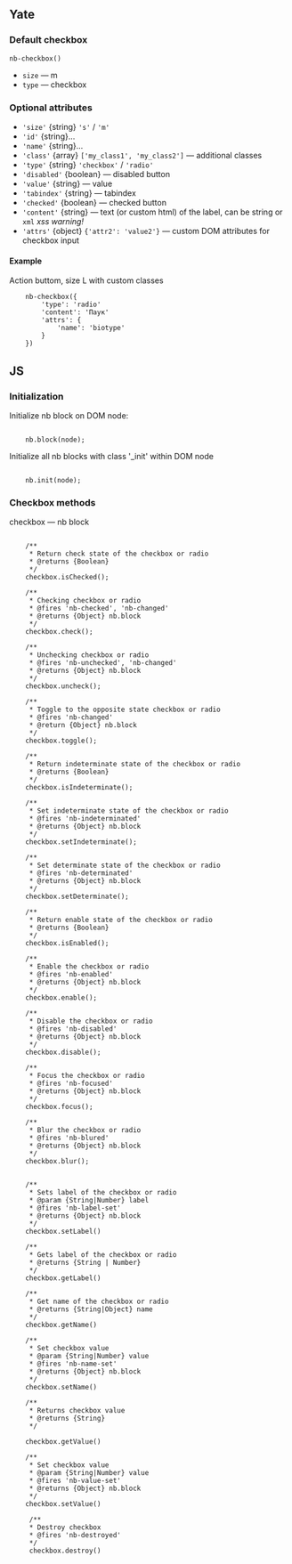 ## Yate
### Default checkbox

    nb-checkbox()

* `size` — m
* `type` — checkbox

### Optional attributes

* `'size'` {string} `'s'` / `'m'`
* `'id'` {string}...
* `'name'` {string}...
* `'class'` {array} `['my_class1', 'my_class2']` — additional classes
* `'type'` {string} `'checkbox'` / `'radio'`
* `'disabled'` {boolean} — disabled button
* `'value'` {string} — value
* `'tabindex'` {string} — tabindex
* `'checked'` {boolean} — checked button
* `'content'` {string} — text (or custom html) of the label, can be string or `xml` _xss warning!_
* `'attrs'` {object} `{'attr2': 'value2'}` — custom DOM attributes for checkbox input


#### Example

Action buttom, size L with custom classes

```
    nb-checkbox({
        'type': 'radio'
        'content': 'Паук'
        'attrs': {
            'name': 'biotype'
        }
    })

```
## JS

### Initialization

Initialize nb block on DOM node:
```

    nb.block(node);

```

Initialize all nb blocks with class '_init' within DOM node

```

    nb.init(node);

```

### Checkbox methods

checkbox — nb block

```

    /**
     * Return check state of the checkbox or radio
     * @returns {Boolean}
     */
    checkbox.isChecked();

    /**
     * Checking checkbox or radio
     * @fires 'nb-checked', 'nb-changed'
     * @returns {Object} nb.block
     */
    checkbox.check();

    /**
     * Unchecking checkbox or radio
     * @fires 'nb-unchecked', 'nb-changed'
     * @returns {Object} nb.block
     */
    checkbox.uncheck();

    /**
     * Toggle to the opposite state checkbox or radio
     * @fires 'nb-changed'
     * @return {Object} nb.block
     */
    checkbox.toggle();

    /**
     * Return indeterminate state of the checkbox or radio
     * @returns {Boolean}
     */
    checkbox.isIndeterminate();

    /**
     * Set indeterminate state of the checkbox or radio
     * @fires 'nb-indeterminated'
     * @returns {Object} nb.block
     */
    checkbox.setIndeterminate();

    /**
     * Set determinate state of the checkbox or radio
     * @fires 'nb-determinated'
     * @returns {Object} nb.block
     */
    checkbox.setDeterminate();

    /**
     * Return enable state of the checkbox or radio
     * @returns {Boolean}
     */
    checkbox.isEnabled();

    /**
     * Enable the checkbox or radio
     * @fires 'nb-enabled'
     * @returns {Object} nb.block
     */
    checkbox.enable();

    /**
     * Disable the checkbox or radio
     * @fires 'nb-disabled'
     * @returns {Object} nb.block
     */
    checkbox.disable();

    /**
     * Focus the checkbox or radio
     * @fires 'nb-focused'
     * @returns {Object} nb.block
     */
    checkbox.focus();

    /**
     * Blur the checkbox or radio
     * @fires 'nb-blured'
     * @returns {Object} nb.block
     */
    checkbox.blur();


    /**
     * Sets label of the checkbox or radio
     * @param {String|Number} label
     * @fires 'nb-label-set'
     * @returns {Object} nb.block
     */
    checkbox.setLabel()

    /**
     * Gets label of the checkbox or radio
     * @returns {String | Number}
     */
    checkbox.getLabel()

    /**
     * Get name of the checkbox or radio
     * @returns {String|Object} name
     */
    checkbox.getName()

    /**
     * Set checkbox value
     * @param {String|Number} value
     * @fires 'nb-name-set'
     * @returns {Object} nb.block
     */
    checkbox.setName()

    /**
     * Returns checkbox value
     * @returns {String}
     */

    checkbox.getValue()

    /**
     * Set checkbox value
     * @param {String|Number} value
     * @fires 'nb-value-set'
     * @returns {Object} nb.block
     */
    checkbox.setValue()

     /**
     * Destroy checkbox
     * @fires 'nb-destroyed'
     */
     checkbox.destroy()

```



